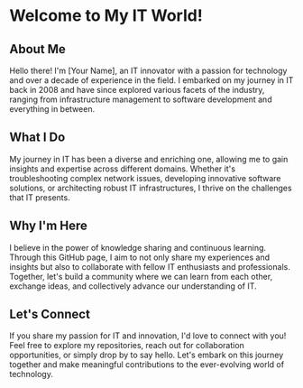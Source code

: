 # Welcome to My IT World!

## About Me
Hello there! I'm [Your Name], an IT innovator with a passion for technology and over a decade of experience in the field. I embarked on my journey in IT back in 2008 and have since explored various facets of the industry, ranging from infrastructure management to software development and everything in between.

## What I Do
My journey in IT has been a diverse and enriching one, allowing me to gain insights and expertise across different domains. Whether it's troubleshooting complex network issues, developing innovative software solutions, or architecting robust IT infrastructures, I thrive on the challenges that IT presents.

## Why I'm Here
I believe in the power of knowledge sharing and continuous learning. Through this GitHub page, I aim to not only share my experiences and insights but also to collaborate with fellow IT enthusiasts and professionals. Together, let's build a community where we can learn from each other, exchange ideas, and collectively advance our understanding of IT.

## Let's Connect
If you share my passion for IT and innovation, I'd love to connect with you! Feel free to explore my repositories, reach out for collaboration opportunities, or simply drop by to say hello. Let's embark on this journey together and make meaningful contributions to the ever-evolving world of technology.

